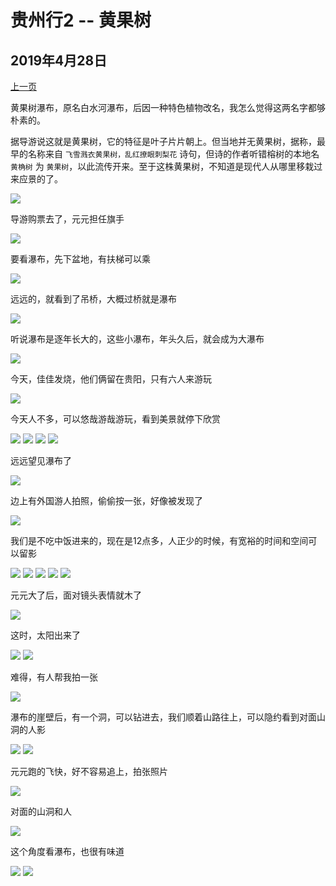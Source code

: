 贵州行2 -- 黄果树
=======================

2019年4月28日
-----------------------

[上一页](/2019/04/28/贵州行2.html)

黄果树瀑布，原名白水河瀑布，后因一种特色植物改名，我怎么觉得这两名字都够朴素的。

据导游说这就是黄果树，它的特征是叶子片片朝上。但当地并无黄果树，据称，最早的名称来自 `飞雪溅衣黄果树，乱红撩眼刺梨花` 诗句，但诗的作者听错榕树的本地名 `黄桷树` 为 `黄果树`，以此流传开来。至于这株黄果树，不知道是现代人从哪里移栽过来应景的了。

![]({{site.url}}/assets/blog-images/20190428/1-40.jpg)

导游购票去了，元元担任旗手

![]({{site.url}}/assets/blog-images/20190428/1-42.jpg)

要看瀑布，先下盆地，有扶梯可以乘

![]({{site.url}}/assets/blog-images/20190428/1-43.jpg)

远远的，就看到了吊桥，大概过桥就是瀑布

![]({{site.url}}/assets/blog-images/20190428/1-44.jpg)

听说瀑布是逐年长大的，这些小瀑布，年头久后，就会成为大瀑布

![]({{site.url}}/assets/blog-images/20190428/1-45.jpg)

今天，佳佳发烧，他们俩留在贵阳，只有六人来游玩

![]({{site.url}}/assets/blog-images/20190428/1-46.jpg)

今天人不多，可以悠哉游哉游玩，看到美景就停下欣赏

![]({{site.url}}/assets/blog-images/20190428/1-47.jpg)
![]({{site.url}}/assets/blog-images/20190428/1-48.jpg)
![]({{site.url}}/assets/blog-images/20190428/1-49.jpg)
![]({{site.url}}/assets/blog-images/20190428/1-50.jpg)

远远望见瀑布了

![]({{site.url}}/assets/blog-images/20190428/1-51.jpg)

边上有外国游人拍照，偷偷按一张，好像被发现了

![]({{site.url}}/assets/blog-images/20190428/1-52.jpg)

我们是不吃中饭进来的，现在是12点多，人正少的时候，有宽裕的时间和空间可以留影

![]({{site.url}}/assets/blog-images/20190428/1-53.jpg)
![]({{site.url}}/assets/blog-images/20190428/1-54.jpg)
![]({{site.url}}/assets/blog-images/20190428/1-55.jpg)
![]({{site.url}}/assets/blog-images/20190428/1-57.jpg)
![]({{site.url}}/assets/blog-images/20190428/1-59.jpg)

元元大了后，面对镜头表情就木了

![]({{site.url}}/assets/blog-images/20190428/1-56.jpg)

这时，太阳出来了

![]({{site.url}}/assets/blog-images/20190428/1-58.jpg)
![]({{site.url}}/assets/blog-images/20190428/1-60.jpg)

难得，有人帮我拍一张

![]({{site.url}}/assets/blog-images/20190428/1-61.jpg)

瀑布的崖壁后，有一个洞，可以钻进去，我们顺着山路往上，可以隐约看到对面山洞的人影

![]({{site.url}}/assets/blog-images/20190428/1-64.jpg)
![]({{site.url}}/assets/blog-images/20190428/1-63.jpg)

元元跑的飞快，好不容易追上，拍张照片

![]({{site.url}}/assets/blog-images/20190428/1-65.jpg)

对面的山洞和人

![]({{site.url}}/assets/blog-images/20190428/1-66.jpg)

这个角度看瀑布，也很有味道

![]({{site.url}}/assets/blog-images/20190428/1-68.jpg)
![]({{site.url}}/assets/blog-images/20190428/1-67.jpg)

